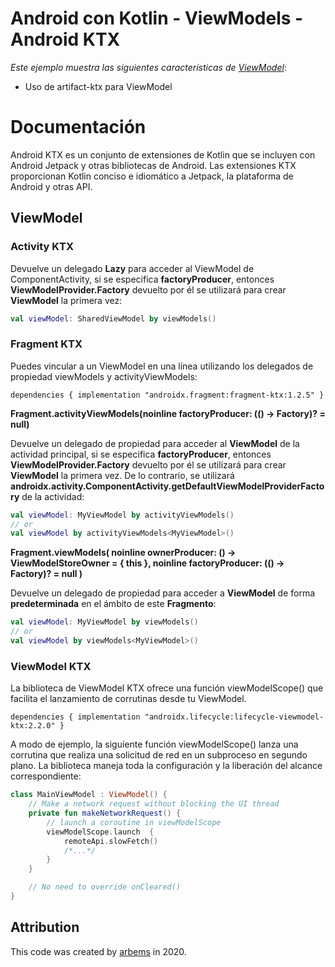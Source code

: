 # Android con Kotlin - ViewModels - Android KTX

*Este ejemplo muestra las siguientes características de [ViewModel](https://developer.android.com/topic/libraries/architecture/viewmodel)*:

* Uso de artifact-ktx para ViewModel

# Documentación

Android KTX es un conjunto de extensiones de Kotlin que se incluyen con Android Jetpack y otras bibliotecas de Android. 
Las extensiones KTX proporcionan Kotlin conciso e idiomático a Jetpack, la plataforma de Android y otras API.

## ViewModel

### Activity KTX

Devuelve un delegado **Lazy** para acceder al ViewModel de ComponentActivity, si se especifica **factoryProducer**, entonces **ViewModelProvider.Factory** devuelto por él se utilizará para crear **ViewModel** la primera vez:
```kotlin
val viewModel: SharedViewModel by viewModels()
```

### Fragment KTX

Puedes vincular a un ViewModel en una línea utilizando los delegados de propiedad viewModels y activityViewModels:

`dependencies {
     implementation "androidx.fragment:fragment-ktx:1.2.5"
 }`
 
**Fragment.activityViewModels(noinline factoryProducer: (() -> Factory)? = null)**

Devuelve un delegado de propiedad para acceder al **ViewModel** de la actividad principal, si se especifica **factoryProducer**, entonces **ViewModelProvider.Factory** devuelto por él se utilizará para crear **ViewModel** la primera vez. De lo contrario, se utilizará **androidx.activity.ComponentActivity.getDefaultViewModelProviderFactory** de la actividad:
```kotlin
val viewModel: MyViewModel by activityViewModels()
// or
val viewModel by activityViewModels<MyViewModel>()
```

**Fragment.viewModels(
         noinline ownerProducer: () -> ViewModelStoreOwner = { this },
         noinline factoryProducer: (() -> Factory)? = null
     )**

Devuelve un delegado de propiedad para acceder a **ViewModel** de forma **predeterminada** en el ámbito de este **Fragmento**:
```kotlin
val viewModel: MyViewModel by viewModels()
// or 
val viewModel by viewModels<MyViewModel>()
```

### ViewModel KTX

La biblioteca de ViewModel KTX ofrece una función viewModelScope() que facilita el lanzamiento de corrutinas desde tu ViewModel.

`dependencies {
         implementation "androidx.lifecycle:lifecycle-viewmodel-ktx:2.2.0"
     }`

A modo de ejemplo, la siguiente función viewModelScope() lanza una corrutina que realiza una solicitud de red en un subproceso en segundo plano. La biblioteca maneja toda la configuración y la liberación del alcance correspondiente:

```kotlin
class MainViewModel : ViewModel() {
    // Make a network request without blocking the UI thread
    private fun makeNetworkRequest() {
        // launch a coroutine in viewModelScope
        viewModelScope.launch  {
            remoteApi.slowFetch()
            /*...*/
        }
    }

    // No need to override onCleared()
}
```

## Attribution

This code was created by [arbems](https://github.com/arbems) in 2020.
